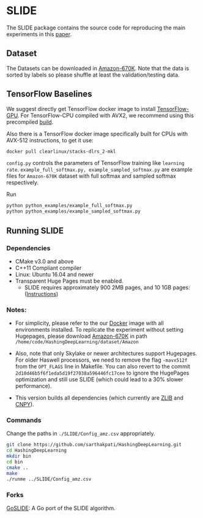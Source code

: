 # SLIDE

The SLIDE package contains the source code for reproducing the main experiments in this [paper](https://arxiv.org/abs/1903.03129).

## Dataset

The Datasets can be downloaded in [Amazon-670K](https://drive.google.com/open?id=0B3lPMIHmG6vGdUJwRzltS1dvUVk). Note that the data is sorted by labels so please shuffle at least the validation/testing data.

## TensorFlow Baselines

We suggest directly get TensorFlow docker image to install [TensorFlow-GPU](https://www.tensorflow.org/install/docker).
For TensorFlow-CPU compiled with AVX2, we recommend using this precompiled [build](https://github.com/lakshayg/tensorflow-build).

Also there is a TensorFlow docker image specifically built for CPUs with AVX-512 instructions, to get it use:

```bash
docker pull clearlinux/stacks-dlrs_2-mkl    
```

`config.py` controls the parameters of TensorFlow training like `learning rate`. `example_full_softmax.py, example_sampled_softmax.py` are example files for `Amazon-670K` dataset with full softmax and sampled softmax respectively.

Run

```bash
python python_examples/example_full_softmax.py
python python_examples/example_sampled_softmax.py
```

## Running SLIDE

### Dependencies

- CMake v3.0 and above
- C++11 Compliant compiler
- Linux: Ubuntu 16.04 and newer
- Transparent Huge Pages must be enabled.
  - SLIDE requires approximately 900 2MB pages, and 10 1GB pages: ([Instructions](https://wiki.debian.org/Hugepages))

### Notes:

- For simplicity, please refer to the our [Docker](https://hub.docker.com/repository/docker/ottovonxu/slide) image with all environments installed. To replicate the experiment without setting Hugepages, please download [Amazon-670K](https://drive.google.com/open?id=0B3lPMIHmG6vGdUJwRzltS1dvUVk) in path ```/home/code/HashingDeepLearning/dataset/Amazon``` 

- Also, note that only Skylake or newer architectures support Hugepages. For older Haswell processors, we need to remove the flag `-mavx512f` from the `OPT_FLAGS` line in Makefile. You can also revert to the commit `2d10d46b5f6f1eda5d19f27038a596446fc17cee` to ignore the HugePages optimization and still use SLIDE (which could lead to a 30% slower performance). 

- This version builds all dependencies (which currently are [ZLIB](https://github.com/madler/zlib/tree/v1.2.11) and [CNPY](https://github.com/sarthakpati/cnpy)).

### Commands

Change the paths in ```./SLIDE/Config_amz.csv``` appropriately.

```bash
git clone https://github.com/sarthakpati/HashingDeepLearning.git
cd HashingDeepLearning
mkdir bin
cd bin
cmake ..
make
./runme ../SLIDE/Config_amz.csv
```

### Forks
[GoSLIDE](https://github.com/nlpodyssey/goslide): A Go port of the SLIDE algorithm.
